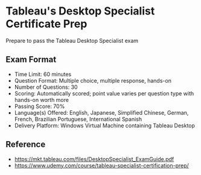 # Tableau's Desktop Specialist Certificate Prep
Prepare to pass the Tableau Desktop Specialist exam 

## Exam Format

- Time Limit: 60 minutes
- Question Format: Multiple choice, multiple response, hands-on
- Number of Questions: 30
- Scoring: Automatically scored; point value varies per question type with hands-on worth more
- Passing Score: 70%
- Language(s) Offered: English, Japanese, Simplified Chinese, German, French, Brazilian Portuguese, International Spanish
- Delivery Platform: Windows Virtual Machine containing Tableau Desktop

## Reference
- https://mkt.tableau.com/files/DesktopSpecialist_ExamGuide.pdf
- https://www.udemy.com/course/tableau-specialist-certification-prep/
